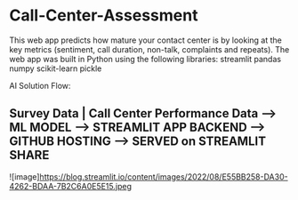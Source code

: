 # Call-Center-Assessment
This web app predicts how mature your contact center is by looking at the key metrics (sentiment, call duration, non-talk, complaints and repeats).  The web app was built in Python using the following libraries:  streamlit pandas numpy scikit-learn pickle 

AI Solution Flow:
## Survey Data | Call Center Performance Data --> ML MODEL --> STREAMLIT APP BACKEND --> GITHUB HOSTING --> SERVED on STREAMLIT SHARE 
![image]https://blog.streamlit.io/content/images/2022/08/E55BB258-DA30-4262-BDAA-7B2C6A0E5E15.jpeg
